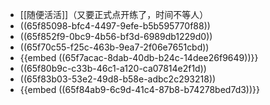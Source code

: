 - [[随便活活]]（又要正式点开练了，时间不等人）
- ((65f85098-bfc4-4497-9efe-b5b595770f88))
- ((65f852f9-0bc9-4b56-bf3d-6989db1229d0))
- ((65f70c55-f25c-463b-9ea7-2f06e7651cbd))
- {{embed ((65f7acac-8dab-40db-b24c-14dee26f9649))}}
- ((65f80b9c-c33b-46c1-a120-ca07814e2f1d))
- ((65f83b03-53e2-49d8-b58e-adbc2c293218))
- {{embed ((65f84ab9-6c9d-41c4-87b8-b74278bed7d3))}}